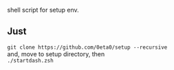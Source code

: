 shell script for setup env.

## Just  
`git clone https://github.com/0eta0/setup --recursive`  
and, move to setup directory, then  
`./startdash.zsh`